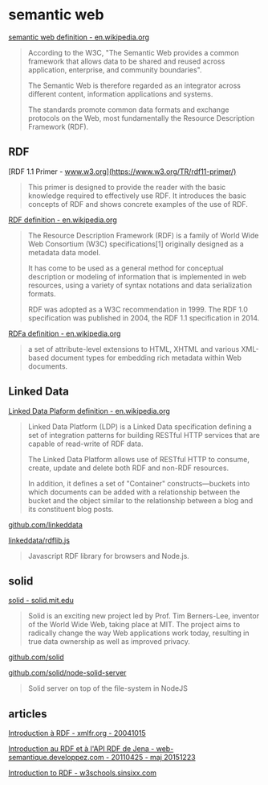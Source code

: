 # semantic web

[semantic web definition - en.wikipedia.org](https://en.wikipedia.org/wiki/Semantic_Web)

> According to the W3C, "The Semantic Web provides a common framework that allows data to be shared and reused across application, enterprise, and community boundaries".
> 
> The Semantic Web is therefore regarded as an integrator across different content, information applications and systems.
> 
> The standards promote common data formats and exchange protocols on the Web, most fundamentally the Resource Description Framework (RDF).

## RDF

[RDF 1.1 Primer - www.w3.org](https://www.w3.org/TR/rdf11-primer/)

> This primer is designed to provide the reader with the basic knowledge required to effectively use RDF. It introduces the basic concepts of RDF and shows concrete examples of the use of RDF.

[RDF definition - en.wikipedia.org](https://en.wikipedia.org/wiki/Resource_Description_Framework)

> The Resource Description Framework (RDF) is a family of World Wide Web Consortium (W3C) specifications[1] originally designed as a metadata data model.
> 
> It has come to be used as a general method for conceptual description or modeling of information that is implemented in web resources, using a variety of syntax notations and data serialization formats.
> 
> RDF was adopted as a W3C recommendation in 1999. The RDF 1.0 specification was published in 2004, the RDF 1.1 specification in 2014.

[RDFa definition - en.wikipedia.org](https://en.wikipedia.org/wiki/RDFa)

> a set of attribute-level extensions to HTML, XHTML and various XML-based document types for embedding rich metadata within Web documents.

## Linked Data

[Linked Data Plaform definition - en.wikipedia.org](https://en.wikipedia.org/wiki/Linked_Data_Platform)

> Linked Data Platform (LDP) is a Linked Data specification defining a set of integration patterns for building RESTful HTTP services that are capable of read-write of RDF data.
> 
> The Linked Data Platform allows use of RESTful HTTP to consume, create, update and delete both RDF and non-RDF resources.
> 
> In addition, it defines a set of "Container" constructs—buckets into which documents can be added with a relationship between the bucket and the object similar to the relationship between a blog and its constituent blog posts.

[github.com/linkeddata](https://github.com/linkeddata)

[linkeddata/rdflib.js](https://github.com/linkeddata/rdflib.js)

> Javascript RDF library for browsers and Node.js.

## solid

[solid - solid.mit.edu](https://solid.mit.edu/)

> Solid is an exciting new project led by Prof. Tim Berners-Lee, inventor of the World Wide Web, taking place at MIT. The project aims to radically change the way Web applications work today, resulting in true data ownership as well as improved privacy. 

[github.com/solid](https://github.com/solid)

[github.com/solid/node-solid-server](https://github.com/solid/node-solid-server)

> Solid server on top of the file-system in NodeJS

## articles

[Introduction à RDF - xmlfr.org - 20041015](http://xmlfr.org/documentations/tutoriels/041015-0001)

[Introduction au RDF et à l'API RDF de Jena - web-semantique.developpez.com - 20110425 - maj 20151223](https://web-semantique.developpez.com/tutoriels/jena/introduction-rdf/)

[Introduction to RDF - w3schools.sinsixx.com](http://w3schools.sinsixx.com/rdf/rdf_intro.asp.htm)
